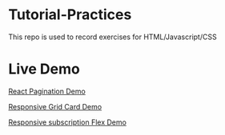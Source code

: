 # Tutorial-Practices

This repo is used to record exercises for HTML/Javascript/CSS

# Live Demo

[React Pagination Demo](https://react-pagination-jess.netlify.app/)

[Responsive Grid Card Demo](https://responsive-grid-prac.netlify.app/)

[Responsive subscription Flex Demo](https://responsive-subscription.netlify.app/)
